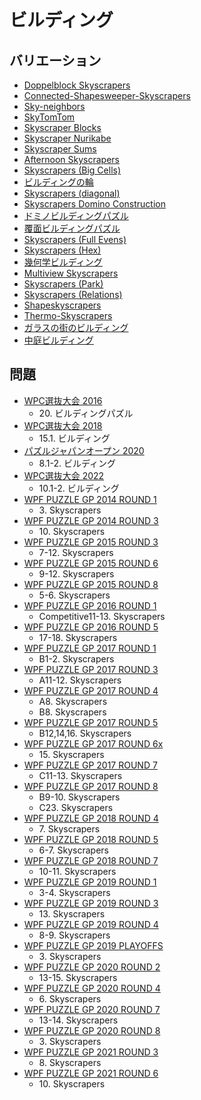 # ビルディング

## バリエーション
- [Doppelblock Skyscrapers](doppelblock_skyscrapers.md)
- [Connected-Shapesweeper-Skyscrapers](shapesweeper_skyscrapers_connected.md)
- [Sky-neighbors](sky_neighbors.md)
- [SkyTomTom](sky_tomtom.md)
- [Skyscraper Blocks](skyscraper_blocks.md)
- [Skyscraper Nurikabe](skyscraper_nurikabe.md)
- [Skyscraper Sums](skyscraper_sums.md)
- [Afternoon Skyscrapers](skyscrapers_afternoon.md)
- [Skyscrapers (Big Cells)](skyscrapers_bigcells.md)
- [ビルディングの輪](skyscrapers_connected.md)
- [Skyscrapers (diagonal)](skyscrapers_diagonal.md)
- [Skyscrapers Domino Construction](skyscrapers_dominoconstruction.md)
- [ドミノビルディングパズル](skyscrapers_dominos.md)
- [覆面ビルディングパズル](skyscrapers_encoded.md)
- [Skyscrapers (Full Evens)](skyscrapers_fullevens.md)
- [Skyscrapers (Hex)](skyscrapers_hex.md)
- [幾何学ビルディング](skyscrapers_irregular.md)
- [Multiview Skyscrapers](skyscrapers_multiview.md)
- [Skyscrapers (Park)](skyscrapers_park.md)
- [Skyscrapers (Relations)](skyscrapers_relations.md)
- [Shapeskyscrapers](skyscrapers_shapes.md)
- [Thermo-Skyscrapers](skyscrapers_thermo.md)
- [ガラスの街のビルディング](skyscrapers_uncounted.md)
- [中庭ビルディング](skyscrapers_x.md)

## 問題
- [WPC選抜大会 2016](../questions/jwpc2016.md)
	- 20\. ビルディングパズル
- [WPC選抜大会 2018](../questions/jwpc2018.md)
	- 15.1. ビルディング
- [パズルジャパンオープン 2020](../questions/jwpc2020.md)
	- 8.1-2. ビルディング
- [WPC選抜大会 2022](../questions/jwpc2022.md)
	- 10.1-2. ビルディング
- [WPF PUZZLE GP 2014 ROUND 1](../questions/wpfpgp2014_1.md)
	- 3\. Skyscrapers
- [WPF PUZZLE GP 2014 ROUND 3](../questions/wpfpgp2014_3.md)
	- 10\. Skyscrapers
- [WPF PUZZLE GP 2015 ROUND 3](../questions/wpfpgp2015_3.md)
	- 7-12. Skyscrapers
- [WPF PUZZLE GP 2015 ROUND 6](../questions/wpfpgp2015_6.md)
	- 9-12. Skyscrapers
- [WPF PUZZLE GP 2015 ROUND 8](../questions/wpfpgp2015_8.md)
	- 5-6. Skyscrapers
- [WPF PUZZLE GP 2016 ROUND 1](../questions/wpfpgp2016_1.md)
	- Competitive11-13. Skyscrapers
- [WPF PUZZLE GP 2016 ROUND 5](../questions/wpfpgp2016_5.md)
	- 17-18. Skyscrapers
- [WPF PUZZLE GP 2017 ROUND 1](../questions/wpfpgp2017_1.md)
	- B1-2. Skyscrapers
- [WPF PUZZLE GP 2017 ROUND 3](../questions/wpfpgp2017_3.md)
	- A11-12. Skyscrapers
- [WPF PUZZLE GP 2017 ROUND 4](../questions/wpfpgp2017_4.md)
	- A8. Skyscrapers
	- B8. Skyscrapers
- [WPF PUZZLE GP 2017 ROUND 5](../questions/wpfpgp2017_5.md)
	- B12,14,16. Skyscrapers
- [WPF PUZZLE GP 2017 ROUND 6x](../questions/wpfpgp2017_6x.md)
	- 15\. Skyscrapers
- [WPF PUZZLE GP 2017 ROUND 7](../questions/wpfpgp2017_7.md)
	- C11-13. Skyscrapers
- [WPF PUZZLE GP 2017 ROUND 8](../questions/wpfpgp2017_8.md)
	- B9-10. Skyscrapers
	- C23. Skyscrapers
- [WPF PUZZLE GP 2018 ROUND 4](../questions/wpfpgp2018_4.md)
	- 7\. Skyscrapers
- [WPF PUZZLE GP 2018 ROUND 5](../questions/wpfpgp2018_5.md)
	- 6-7. Skyscrapers
- [WPF PUZZLE GP 2018 ROUND 7](../questions/wpfpgp2018_7.md)
	- 10-11. Skyscrapers
- [WPF PUZZLE GP 2019 ROUND 1](../questions/wpfpgp2019_1.md)
	- 3-4. Skyscrapers
- [WPF PUZZLE GP 2019 ROUND 3](../questions/wpfpgp2019_3.md)
	- 13\. Skyscrapers
- [WPF PUZZLE GP 2019 ROUND 4](../questions/wpfpgp2019_4.md)
	- 8-9. Skyscrapers
- [WPF PUZZLE GP 2019 PLAYOFFS](../questions/wpfpgp2019_po.md)
	- 3\. Skyscrapers
- [WPF PUZZLE GP 2020 ROUND 2](../questions/wpfpgp2020_2.md)
	- 13-15. Skyscrapers
- [WPF PUZZLE GP 2020 ROUND 4](../questions/wpfpgp2020_4.md)
	- 6\. Skyscrapers
- [WPF PUZZLE GP 2020 ROUND 7](../questions/wpfpgp2020_7.md)
	- 13-14. Skyscrapers
- [WPF PUZZLE GP 2020 ROUND 8](../questions/wpfpgp2020_8.md)
	- 3\. Skyscrapers
- [WPF PUZZLE GP 2021 ROUND 3](../questions/wpfpgp2021_3.md)
	- 8\. Skyscrapers
- [WPF PUZZLE GP 2021 ROUND 6](../questions/wpfpgp2021_6.md)
	- 10\. Skyscrapers
